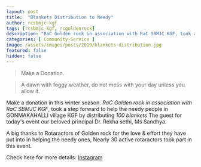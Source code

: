 ```yaml
---
layout: post
title:  "Blankets Distribution to Needy"
author: rcsbmjc-kgf
tags: [rcsbmjc-kgf, rcgoldenrock]
description: "RaC Golden rock in association with RaC SBMJC KGF, took a step forward to help the needy people in GONMAKAHALLI village KGF by distributing 100 blankets The guest for today's event our beloved principal Dr. Rekha sethi, Ms Sandhya.."
categories: [ Community-Service ]
image: /assets/images/posts/2019/blankets-distribution.jpg
featured: false
hidden: false
---
```


> Make a Donation.

> A dawn with foggy weather, do not mess with your day unless you allow it.

Make a donation in this winter season. *RaC Golden rock in association with RaC SBMJC KGF*, took a step forward to help the needy people in GONMAKAHALLI village KGF by distributing *100 blankets* The guest for today's event our beloved principal Dr. Rekha sethi, Ms Sandhya.

A big thanks to Rotaractors of Golden rock for the love & effort they have put into in helping the needy ones, Nearly 30 active rotaractors took part in this event.

Check here for more details: <a rel="noopener noreferrer" target="_blank" href="https://www.instagram.com/p/BsQYkRnHwkn/?utm_source=ig_share_sheet&igshid=55ui2amccrlr">Instagram</a>